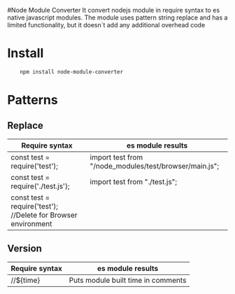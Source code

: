 #Node Module Converter
It convert nodejs module in require syntax to es native javascript modules.
The module uses pattern string replace and has a limited functionality, 
but it doesn`t add any additional overhead code

# Install
```bash
    npm install node-module-converter
```

# Patterns

## Replace
| Require syntax        | es module results           |
| ------------- | ------------- |
| const test = require('test');      | import test  from "/node_modules/test/browser/main.js"; |
| const test = require('./test.js'); | import test  from "./test.js"; |
| const test = require('test'); //Delete for Browser environment | |

## Version
| Require syntax        | es module results           |
| ------------- | ------------- |
| //${time}      | Puts module built time in comments |
